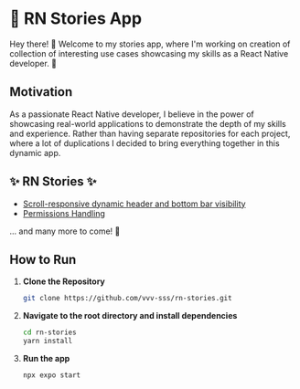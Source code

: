 # 📱 RN Stories App

Hey there! 👋 Welcome to my stories app, where I'm working on creation of collection of interesting use cases showcasing my skills as a React Native developer. 🚀

## Motivation

As a passionate React Native developer, I believe in the power of showcasing real-world applications to demonstrate the depth of my skills and experience. Rather than having separate repositories for each project, where a lot of duplications I decided to bring everything together in this dynamic app.

## ✨ RN Stories ✨

- [Scroll-responsive dynamic header and bottom bar visibility](./screens/stories/hide-bars-on-scroll/hide-bars-on-scroll.md)
- [Permissions Handling](./screens//stories//permissions/permissions.md)

... and many more to come! 🚀

## How to Run

1. **Clone the Repository**

   ```bash
   git clone https://github.com/vvv-sss/rn-stories.git

   ```

2. **Navigate to the root directory and install dependencies**

   ```bash
   cd rn-stories
   yarn install

   ```

3. **Run the app**

   ```bash
   npx expo start


   ```
